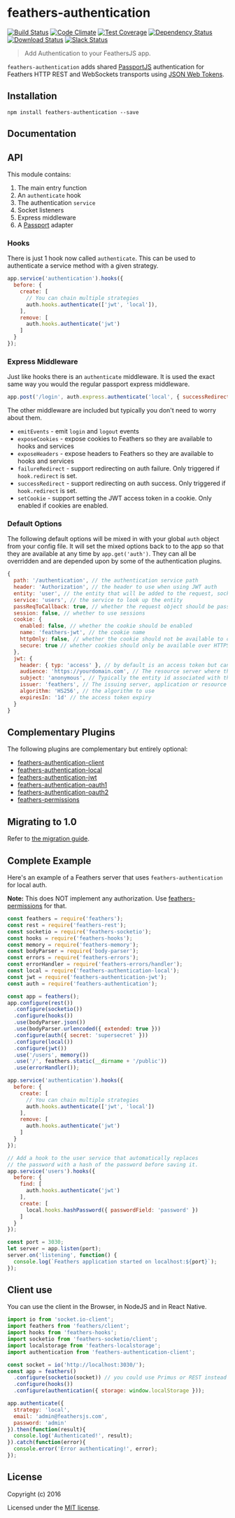 # feathers-authentication

[![Build Status](https://travis-ci.org/feathersjs/feathers-authentication.png?branch=master)](https://travis-ci.org/feathersjs/feathers-authentication)
[![Code Climate](https://codeclimate.com/github/feathersjs/feathers-authentication.png)](https://codeclimate.com/github/feathersjs/feathers-authentication)
[![Test Coverage](https://codeclimate.com/github/feathersjs/feathers-authentication/badges/coverage.svg)](https://codeclimate.com/github/feathersjs/feathers-authentication/coverage)
[![Dependency Status](https://img.shields.io/david/feathersjs/feathers-authentication.svg?style=flat-square)](https://david-dm.org/feathersjs/feathers-authentication)
[![Download Status](https://img.shields.io/npm/dm/feathers-authentication.svg?style=flat-square)](https://www.npmjs.com/package/feathers-authentication)
[![Slack Status](http://slack.feathersjs.com/badge.svg)](http://slack.feathersjs.com)

> Add Authentication to your FeathersJS app.

`feathers-authentication` adds shared [PassportJS](http://passportjs.org/) authentication for Feathers HTTP REST and WebSockets transports using [JSON Web Tokens](http://jwt.io/).


## Installation

```
npm install feathers-authentication --save
```

## Documentation

<!-- Please refer to the [Authentication documentation](http://docs.feathersjs.com/authentication/readme.html) for more details. -->

## API

This module contains:

1. The main entry function
2. An `authenticate` hook
3. The authentication `service`
4. Socket listeners
5. Express middleware
6. A [Passport](http://passportjs.org/) adapter 

### Hooks

There is just 1 hook now called `authenticate`. This can be used to authenticate a service method with a given strategy.

```js
app.service('authentication').hooks({
  before: {
    create: [
      // You can chain multiple strategies
      auth.hooks.authenticate(['jwt', 'local']),
    ],
    remove: [
      auth.hooks.authenticate('jwt')
    ]
  }
});
```


### Express Middleware

Just like hooks there is an `authenticate` middleware. It is used the exact same way you would the regular passport express middleware.

```js
app.post('/login', auth.express.authenticate('local', { successRedirect: '/app', failureRedirect: '/login' }));
```

The other middleware are included but typically you don't need to worry about them.

- `emitEvents` - emit `login` and `logout` events
- `exposeCookies` - expose cookies to Feathers so they are available to hooks and services
- `exposeHeaders` - expose headers to Feathers so they are available to hooks and services
- `failureRedirect` - support redirecting on auth failure. Only triggered if `hook.redirect` is set.
- `successRedirect` - support redirecting on auth success. Only triggered if `hook.redirect` is set.
- `setCookie` - support setting the JWT access token in a cookie. Only enabled if cookies are enabled.

### Default Options

The following default options will be mixed in with your global `auth` object from your config file. It will set the mixed options back to to the app so that they are available at any time by `app.get('auth')`. They can all be overridden and are depended upon by some of the authentication plugins.

```js
{
  path: '/authentication', // the authentication service path
  header: 'Authorization', // the header to use when using JWT auth
  entity: 'user', // the entity that will be added to the request, socket, and hook.params. (ie. req.user, socket.user, hook.params.user)
  service: 'users', // the service to look up the entity
  passReqToCallback: true, // whether the request object should be passed to the strategies `verify` function
  session: false, // whether to use sessions
  cookie: {
    enabled: false, // whether the cookie should be enabled
    name: 'feathers-jwt', // the cookie name
    httpOnly: false, // whether the cookie should not be available to client side JavaScript
    secure: true // whether cookies should only be available over HTTPS
  },
  jwt: {
    header: { typ: 'access' }, // by default is an access token but can be any type
    audience: 'https://yourdomain.com', // The resource server where the token is processed
    subject: 'anonymous', // Typically the entity id associated with the JWT
    issuer: 'feathers', // The issuing server, application or resource
    algorithm: 'HS256', // the algorithm to use
    expiresIn: '1d' // the access token expiry
  }
}
```

## Complementary Plugins

The following plugins are complementary but entirely optional:

- [feathers-authentication-client](https://github.com/feathersjs/feathers-authentication-client)
- [feathers-authentication-local](https://github.com/feathersjs/feathers-authentication-local)
- [feathers-authentication-jwt](https://github.com/feathersjs/feathers-authentication-jwt)
- [feathers-authentication-oauth1](https://github.com/feathersjs/feathers-authentication-oauth1)
- [feathers-authentication-oauth2](https://github.com/feathersjs/feathers-authentication-oauth2)
- [feathers-permissions](https://github.com/feathersjs/feathers-permissions)

## Migrating to 1.0
Refer to [the migration guide](./docs/migrating.md).

## Complete Example
Here's an example of a Feathers server that uses `feathers-authentication` for local auth.

**Note:** This does NOT implement any authorization. Use [feathers-permissions](https://github.com/feathersjs/feathers-permissions) for that.

```js
const feathers = require('feathers');
const rest = require('feathers-rest');
const socketio = require('feathers-socketio');
const hooks = require('feathers-hooks');
const memory = require('feathers-memory');
const bodyParser = require('body-parser');
const errors = require('feathers-errors');
const errorHandler = require('feathers-errors/handler');
const local = require('feathers-authentication-local');
const jwt = require('feathers-authentication-jwt');
const auth = require('feathers-authentication');

const app = feathers();
app.configure(rest())
  .configure(socketio())
  .configure(hooks())
  .use(bodyParser.json())
  .use(bodyParser.urlencoded({ extended: true }))
  .configure(auth({ secret: 'supersecret' }))
  .configure(local())
  .configure(jwt())
  .use('/users', memory())
  .use('/', feathers.static(__dirname + '/public'))
  .use(errorHandler());

app.service('authentication').hooks({
  before: {
    create: [
      // You can chain multiple strategies
      auth.hooks.authenticate(['jwt', 'local'])
    ],
    remove: [
      auth.hooks.authenticate('jwt')
    ]
  }
});

// Add a hook to the user service that automatically replaces
// the password with a hash of the password before saving it.
app.service('users').hooks({
  before: {
    find: [
      auth.hooks.authenticate('jwt')
    ],
    create: [
      local.hooks.hashPassword({ passwordField: 'password' })
    ]
  }
});

const port = 3030;
let server = app.listen(port);
server.on('listening', function() {
  console.log(`Feathers application started on localhost:${port}`);
});
```

## Client use

You can use the client in the Browser, in NodeJS and in React Native.

```js
import io from 'socket.io-client';
import feathers from 'feathers/client';
import hooks from 'feathers-hooks';
import socketio from 'feathers-socketio/client';
import localstorage from 'feathers-localstorage';
import authentication from 'feathers-authentication-client';

const socket = io('http://localhost:3030/');
const app = feathers()
  .configure(socketio(socket)) // you could use Primus or REST instead
  .configure(hooks())
  .configure(authentication({ storage: window.localStorage }));

app.authenticate({
  strategy: 'local',
  email: 'admin@feathersjs.com',
  password: 'admin'
}).then(function(result){
  console.log('Authenticated!', result);
}).catch(function(error){
  console.error('Error authenticating!', error);
});
```

## License

Copyright (c) 2016

Licensed under the [MIT license](LICENSE).
